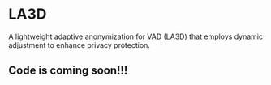 # LA3D 
A lightweight adaptive anonymization for VAD (LA3D) that employs dynamic adjustment to enhance privacy protection. 

## Code is coming soon!!!

